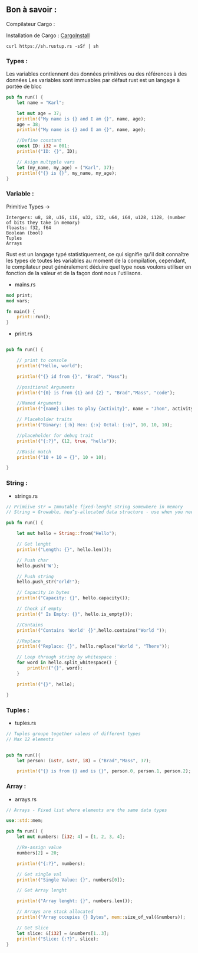 ## Bon à savoir :

Compilateur Cargo : 

Installation de Cargo : [CargoInstall](https://doc.rust-lang.org/cargo/getting-started/installation.html)


``curl https://sh.rustup.rs -sSf | sh
``


### Types : 

Les variables contiennent des données primitives ou des références à des données Les variables sont immuables par défaut rust est un langage à portée de bloc

```rust
pub fn run() {
    let name = "Karl";

    let mut age = 37;
    println!("My name is {} and I am {}", name, age);
    age = 38;
    println!("My name is {} and I am {}", name, age);

    //Define constant
    const ID: i32 = 001;
    println!("ID: {}", ID);

    // Asign multpple vars
    let (my_name, my_age) = ("Karl", 37);
    println!("{} is {}", my_name, my_age);
}
```

### Variable :

Primitive Types ->

    Intergers: u8, i8, u16, i16, u32, i32, u64, i64, u128, i128, (number of bits they take in memory)
    floasts: f32, f64
    Boolean (bool)
    Tuples
    Arrays 

Rust est un langage typé statistiquement, ce qui signifie qu'il doit connaître les types de toutes les variables au moment de la compilation, cependant, le compilateur peut généralement déduire quel type nous voulons utiliser en fonction de la valeur et de la façon dont nous l'utilisons.


*   mains.rs

```rust
mod print;
mod vars;

fn main() {
    print::run(); 
}

````

*   print.rs

```rust

pub fn run() {

    // print to console
    println!("Hello, world");

    println!("{} id from {}", "Brad", "Mass");

    //positional Arguments
    println!("{0} is from {1} and {2} ", "Brad","Mass", "code");

    //Named Arguments
    println!("{name} Likes to play {activity}", name = "Jhon", activity = "baseball");

    // Placeholder traits
    println!("Binary: {:b} Hex: {:x} Octal: {:o}", 10, 10, 10);

    //placeholder for debug trait
    println!("{:?}", (12, true, "hello"));

    //Basic match
    println!("10 + 10 = {}", 10 + 10);

}
```


### String :

*   strings.rs

```rust 
// Primiive str = Immutable fixed-lenght string somewhere in memory
// String = Growable, hea^p-allocated data structure - use when you need to modify or own string data 

pub fn run() {

    let mut hello = String::from("Hello");

    // Get lenght
    println!("Length: {}", hello.len());

    // Push char
    hello.push('W');

    // Push string
    hello.push_str("orld!");

    // Capacity in bytes
    println!("Capacity: {}", hello.capacity());

    // Check if empty
    println!(" Is Empty: {}", hello.is_empty());

    //Contains
    println!("Contains 'World' {}",hello.contains("World "));

    //Replace 
    println!("Replace: {}", hello.replace("World ", "There"));

    // Loop through string by whitespace :
    for word in hello.split_whitespace() {
        println!("{}", word);
    }

    println!("{}", hello);

}
```
### Tuples :

*   tuples.rs

```rust 
// Tuples groupe together valeus of different types
// Max 12 elements


pub fn run(){
    let person: (&str, &str, i8) = ("Brad","Mass", 37);

    println!("{} is from {} and is {}", person.0, person.1, person.2);

```

### Array :

*   arrays.rs

```rust
// Arrays - Fixed list where elements are the same data types

use::std::mem;

pub fn run() {
    let mut numbers: [i32; 4] = [1, 2, 3, 4];

    //Re-assign value
    numbers[2] = 20;

    println!("{:?}", numbers);

    // Get single val
    println!("Single Value: {}", numbers[0]);

    // Get Array lenght

    println!("Array lenght: {}", numbers.len());

    // Arrays are stack allocated 
    println!("Array occupies {} Bytes", mem::size_of_val(&numbers));

    // Get Slice
    let slice: &[i32] = &numbers[1..3];
    println!("Slice: {:?}", slice);
}


```



